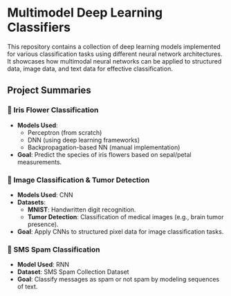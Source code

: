 # Multimodel Deep Learning Classifiers
This repository contains a collection of deep learning models implemented for various classification tasks using different neural network architectures. It showcases how multimodal neural networks can be applied to structured data, image data, and text data for effective classification.

## Project Summaries

### 🌸 Iris Flower Classification
- **Models Used**: 
  - Perceptron (from scratch)
  - DNN (using deep learning frameworks)
  - Backpropagation-based NN (manual implementation)
- **Goal**: Predict the species of iris flowers based on sepal/petal measurements.

### 🧠 Image Classification & Tumor Detection
- **Models Used**: CNN
- **Datasets**:
  - **MNIST**: Handwritten digit recognition.
  - **Tumor Detection**: Classification of medical images (e.g., brain tumor presence).
- **Goal**: Apply CNNs to structured pixel data for image classification tasks.

### 📩 SMS Spam Classification
- **Model Used**: RNN
- **Dataset**: SMS Spam Collection Dataset
- **Goal**: Classify messages as spam or not spam by modeling sequences of text.
